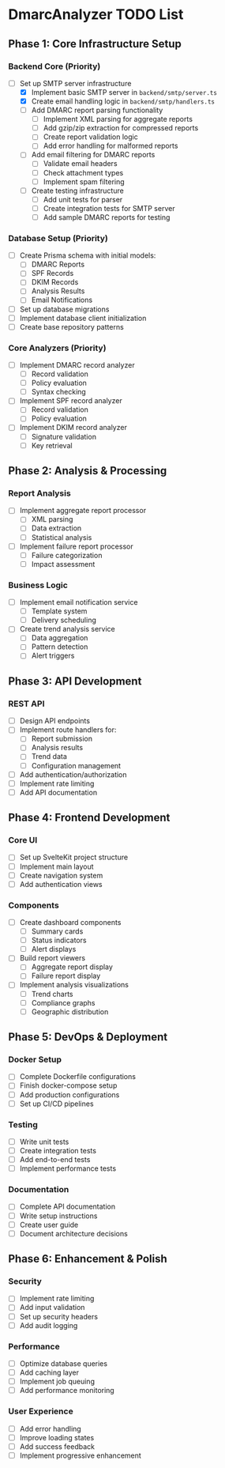 # DmarcAnalyzer TODO List

## Phase 1: Core Infrastructure Setup

### Backend Core (Priority)
- [ ] Set up SMTP server infrastructure
  - [x] Implement basic SMTP server in `backend/smtp/server.ts`
  - [x] Create email handling logic in `backend/smtp/handlers.ts`
  - [ ] Add DMARC report parsing functionality
    - [ ] Implement XML parsing for aggregate reports
    - [ ] Add gzip/zip extraction for compressed reports
    - [ ] Create report validation logic
    - [ ] Add error handling for malformed reports
  - [ ] Add email filtering for DMARC reports
    - [ ] Validate email headers
    - [ ] Check attachment types
    - [ ] Implement spam filtering
  - [ ] Create testing infrastructure
    - [ ] Add unit tests for parser
    - [ ] Create integration tests for SMTP server
    - [ ] Add sample DMARC reports for testing

### Database Setup (Priority)
- [ ] Create Prisma schema with initial models:
  - [ ] DMARC Reports
  - [ ] SPF Records
  - [ ] DKIM Records
  - [ ] Analysis Results
  - [ ] Email Notifications
- [ ] Set up database migrations
- [ ] Implement database client initialization
- [ ] Create base repository patterns

### Core Analyzers (Priority)
- [ ] Implement DMARC record analyzer
  - [ ] Record validation
  - [ ] Policy evaluation
  - [ ] Syntax checking
- [ ] Implement SPF record analyzer
  - [ ] Record validation
  - [ ] Policy evaluation
- [ ] Implement DKIM record analyzer
  - [ ] Signature validation
  - [ ] Key retrieval

## Phase 2: Analysis & Processing

### Report Analysis
- [ ] Implement aggregate report processor
  - [ ] XML parsing
  - [ ] Data extraction
  - [ ] Statistical analysis
- [ ] Implement failure report processor
  - [ ] Failure categorization
  - [ ] Impact assessment

### Business Logic
- [ ] Implement email notification service
  - [ ] Template system
  - [ ] Delivery scheduling
- [ ] Create trend analysis service
  - [ ] Data aggregation
  - [ ] Pattern detection
  - [ ] Alert triggers

## Phase 3: API Development

### REST API
- [ ] Design API endpoints
- [ ] Implement route handlers for:
  - [ ] Report submission
  - [ ] Analysis results
  - [ ] Trend data
  - [ ] Configuration management
- [ ] Add authentication/authorization
- [ ] Implement rate limiting
- [ ] Add API documentation

## Phase 4: Frontend Development

### Core UI
- [ ] Set up SvelteKit project structure
- [ ] Implement main layout
- [ ] Create navigation system
- [ ] Add authentication views

### Components
- [ ] Create dashboard components
  - [ ] Summary cards
  - [ ] Status indicators
  - [ ] Alert displays
- [ ] Build report viewers
  - [ ] Aggregate report display
  - [ ] Failure report display
- [ ] Implement analysis visualizations
  - [ ] Trend charts
  - [ ] Compliance graphs
  - [ ] Geographic distribution

## Phase 5: DevOps & Deployment

### Docker Setup
- [ ] Complete Dockerfile configurations
- [ ] Finish docker-compose setup
- [ ] Add production configurations
- [ ] Set up CI/CD pipelines

### Testing
- [ ] Write unit tests
- [ ] Create integration tests
- [ ] Add end-to-end tests
- [ ] Implement performance tests

### Documentation
- [ ] Complete API documentation
- [ ] Write setup instructions
- [ ] Create user guide
- [ ] Document architecture decisions

## Phase 6: Enhancement & Polish

### Security
- [ ] Implement rate limiting
- [ ] Add input validation
- [ ] Set up security headers
- [ ] Add audit logging

### Performance
- [ ] Optimize database queries
- [ ] Add caching layer
- [ ] Implement job queuing
- [ ] Add performance monitoring

### User Experience
- [ ] Add error handling
- [ ] Improve loading states
- [ ] Add success feedback
- [ ] Implement progressive enhancement 